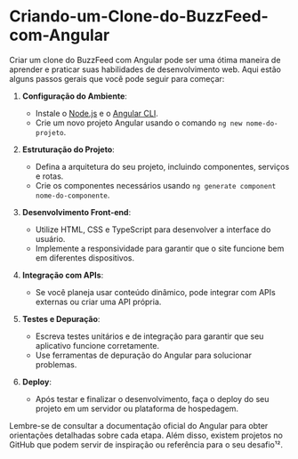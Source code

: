 # Criando-um-Clone-do-BuzzFeed-com-Angular

Criar um clone do BuzzFeed com Angular pode ser uma ótima maneira de aprender e praticar suas habilidades de desenvolvimento web. Aqui estão alguns passos gerais que você pode seguir para começar:

1. **Configuração do Ambiente**:
   - Instale o [Node.js](https://nodejs.org/) e o [Angular CLI](https://cli.angular.io/).
   - Crie um novo projeto Angular usando o comando `ng new nome-do-projeto`.

2. **Estruturação do Projeto**:
   - Defina a arquitetura do seu projeto, incluindo componentes, serviços e rotas.
   - Crie os componentes necessários usando `ng generate component nome-do-componente`.

3. **Desenvolvimento Front-end**:
   - Utilize HTML, CSS e TypeScript para desenvolver a interface do usuário.
   - Implemente a responsividade para garantir que o site funcione bem em diferentes dispositivos.

4. **Integração com APIs**:
   - Se você planeja usar conteúdo dinâmico, pode integrar com APIs externas ou criar uma API própria.

5. **Testes e Depuração**:
   - Escreva testes unitários e de integração para garantir que seu aplicativo funcione corretamente.
   - Use ferramentas de depuração do Angular para solucionar problemas.

6. **Deploy**:
   - Após testar e finalizar o desenvolvimento, faça o deploy do seu projeto em um servidor ou plataforma de hospedagem.

Lembre-se de consultar a documentação oficial do Angular para obter orientações detalhadas sobre cada etapa. Além disso, existem projetos no GitHub que podem servir de inspiração ou referência para o seu desafio¹².
